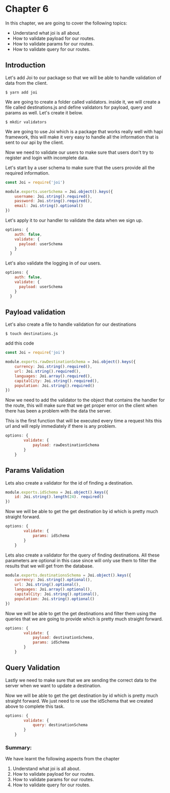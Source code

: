 # Chapter 6

In this chapter, we are going to cover the following topics:

* Understand what joi is all about.
* How to validate payload for our routes.
* How to validate params for our routes.
* How to validate query for our routes.

## **Introduction**

Let's add Joi to our package so that we will be able to handle validation of data from the client.

```
$ yarn add joi
```

We are going to create a folder called validators. inside it, we will create a file called destinations.js and define validators for payload, query and params as well. Let's create it below.

```
$ mkdir validators
```

We are going to use Joi which is a package that works really well with hapi framework, this will make it very easy to handle all the information that is sent to our api by the client.

Now we need to validate our users to make sure that users don't try to register and login with incomplete data.

Let's start by a user schema to make sure that the users provide all the required information.

```js
const Joi = require('joi')

module.exports.userSchema = Joi.object().keys({
    username: Joi.string().required(),
    password: Joi.string().required(),
    email: Joi.string().optional()
})
```

Let's apply it to our handler to validate the data when we sign up.

```js
options: {
    auth: false,
    validate: {
      payload: userSchema
    }
  }
```

Let's also validate the logging in of our users.

```js
options: {
    auth: false,
    validate: {
      payload: userSchema
    }
  }
```

## Payload validation

Let's also create a file to handle validation for our destinations

```
$ touch destinations.js
```

add this code

```js
const Joi = require('joi')

module.exports.rawDestinationSchema = Joi.object().keys({
    currency: Joi.string().required(),
    url: Joi.string().required(),
    languages: Joi.array().required(),
    capitalCity: Joi.string().required(),
    population: Joi.string().required()
})
```

Now we need to add the validator to the object that contains the handler for the route, this will make sure that we get proper error on the client when there has been a problem with the data the server.

This is the first function that will be executed every time a request hits this url and will reply immediately if there is any problem.

```js
options: {
        validate: {
            payload: rawDestinationSchema
        }
    }
```

## Params Validation

Lets also create a validator for the id of finding a destination.

```js
module.exports.idSchema = Joi.object().keys({
    id: Joi.string().length(24). required()
})
```

Now we will be able to get the get destination by id which is pretty much straight forward.

```js
options: {
        validate: {
            params: idSchema
        }
    }
```

Lets also create a validator for the query of finding destinations. All these parameters are optional in this case since will only use them to filter the results that we will get from the database.

```js
module.exports.destinationsSchema = Joi.object().keys({
    currency: Joi.string().optional(),
    url: Joi.string().optional(),
    languages: Joi.array().optional(),
    capitalCity: Joi.string().optional(),
    population: Joi.string().optional()
})
```

Now we will be able to get the get destinations and filter them using the queries that we are going to provide which is pretty much straight forward.

```js
options: {
        validate: {
            payload: destinationSchema,
            params: idSchema
        }
    }
```

## Query Validation

Lastly we need to make sure that we are sending the correct data to the server when we want to update a destination.

Now we will be able to get the get destination by id which is pretty much straight forward. We just need to re use the idSchema that we created above to complete this task.

```js
options: {
        validate: {
            query: destinationSchema
        }
    }
```

### S**ummary:**

We have learnt the following aspects from the chapter

1. Understand what joi is all about.
2. How to validate payload for our routes.
3. How to validate params for our routes.
4. How to validate query for our routes.



